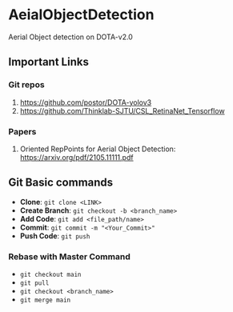 # AeialObjectDetection
Aerial Object detection on DOTA-v2.0
## Important Links
### Git repos
1. https://github.com/postor/DOTA-yolov3
2. https://github.com/Thinklab-SJTU/CSL_RetinaNet_Tensorflow

### Papers
1. Oriented RepPoints for Aerial Object Detection: https://arxiv.org/pdf/2105.11111.pdf

## Git Basic commands

* __Clone__:          ```git clone <LINK>```
* __Create Branch__:  ```git checkout -b <branch_name>```
* __Add Code__:       ```git add <file_path/name>```         
* __Commit__:         ```git commit -m "<Your_Commit>"```
* __Push Code__:      ```git push```

### Rebase with Master Command
* ```git checkout main```
* ```git pull```
* ```git checkout <branch_name>```
* ```git merge main```
